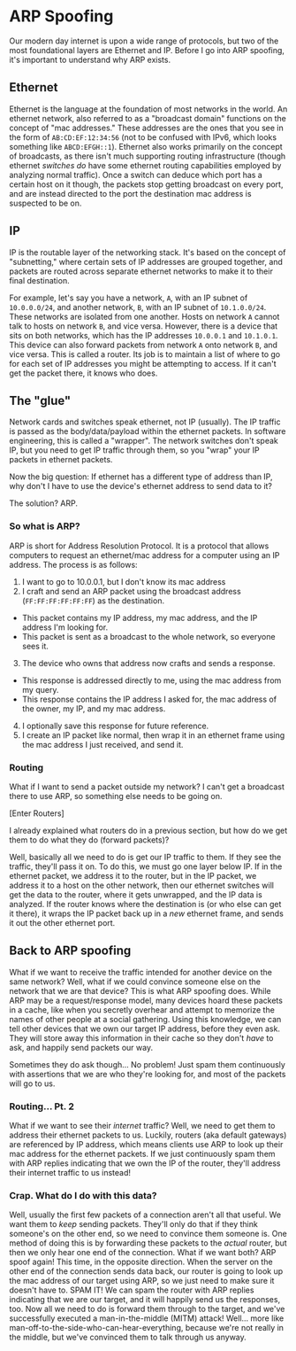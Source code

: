 # ARP Spoofing

Our modern day internet is upon a wide range of protocols, but two of the most foundational layers are Ethernet and IP. Before I go into ARP spoofing, it's important to understand why ARP exists.


## Ethernet

Ethernet is the language at the foundation of most networks in the world. An ethernet network, also referred to as a "broadcast domain" functions on the concept of "mac addresses." These addresses are the ones that you see in the form of `AB:CD:EF:12:34:56` (not to be confused with IPv6, which looks something like `ABCD:EFGH::1`). Ethernet also works primarily on the concept of broadcasts, as there isn't much supporting routing infrastructure (though ethernet *switches* *do* have some ethernet routing capabilities employed by analyzing normal traffic). Once a switch can deduce which port has a certain host on it though, the packets stop getting broadcast on every port, and are instead directed to the port the destination mac address is suspected to be on.


## IP

IP is the routable layer of the networking stack. It's based on the concept of "subnetting," where certain sets of IP addresses are grouped together, and packets are routed across separate ethernet networks to make it to their final destination.

For example, let's say you have a network, `A`, with an IP subnet of `10.0.0.0/24`, and another network, `B`, with an IP subnet of `10.1.0.0/24`. These networks are isolated from one another. Hosts on network `A` cannot talk to hosts on network `B`, and vice versa. However, there is a device that sits on both networks, which has the IP addresses `10.0.0.1` and `10.1.0.1`. This device can also forward packets from network `A` onto network `B`, and vice versa. This is called a router. Its job is to maintain a list of where to go for each set of IP addresses you might be attempting to access. If it can't get the packet there, it knows who does.


## The "glue"

Network cards and switches speak ethernet, not IP (usually). The IP traffic is passed as the body/data/payload within the ethernet packets. In software engineering, this is called a "wrapper". The network switches don't speak IP, but you need to get IP traffic through them, so you "wrap" your IP packets in ethernet packets.

Now the big question: If ethernet has a different type of address than IP, why don't I have to use the device's ethernet address to send data to it?

The solution? ARP.


### So what is ARP?

ARP is short for Address Resolution Protocol. It is a protocol that allows computers to request an ethernet/mac address for a computer using an IP address. The process is as follows:

1. I want to go to 10.0.0.1, but I don't know its mac address
2. I craft and send an ARP packet using the broadcast address (`FF:FF:FF:FF:FF:FF`) as the destination.
  * This packet contains my IP address, my mac address, and the IP address I'm looking for.
  * This packet is sent as a broadcast to the whole network, so everyone sees it.
3. The device who owns that address now crafts and sends a response.
  * This response is addressed directly to me, using the mac address from my query.
  * This response contains the IP address I asked for, the mac address of the owner, my IP, and my mac address.
4. I optionally save this response for future reference.
5. I create an IP packet like normal, then wrap it in an ethernet frame using the mac address I just received, and send it.


### Routing

What if I want to send a packet outside my network? I can't get a broadcast there to use ARP, so something else needs to be going on.

\[Enter Routers\]

I already explained what routers do in a previous section, but how do we get them to do what they do (forward packets)?

Well, basically all we need to do is get our IP traffic to them. If they see the traffic, they'll pass it on. To do this, we must go one layer below IP. If in the ethernet packet, we address it to the router, but in the IP packet, we address it to a host on the other network, then our ethernet switches will get the data to the router, where it gets unwrapped, and the IP data is analyzed. If the router knows where the destination is (or who else can get it there), it wraps the IP packet back up in a *new* ethernet frame, and sends it out the other ethernet port.


## Back to ARP spoofing

What if we want to receive the traffic intended for another device on the same network? Well, what if we could convince someone else on the network that we are that device? This is what ARP spoofing does. While ARP may be a request/response model, many devices hoard these packets in a cache, like when you secretly overhear and attempt to memorize the names of other people at a social gathering. Using this knowledge, we can tell other devices that we own our target IP address, before they even ask. They will store away this information in their cache so they don't *have* to ask, and happily send packets our way.

Sometimes they do ask though... No problem! Just spam them continuously with assertions that we are who they're looking for, and most of the packets will go to us.


### Routing... Pt. 2

What if we want to see their *internet* traffic? Well, we need to get them to address their ethernet packets to us. Luckily, routers (aka default gateways) are referenced by IP address, which means clients use ARP to look up their mac address for the ethernet packets. If we just continuously spam them with ARP replies indicating that we own the IP of the router, they'll address their internet traffic to us instead!


### Crap. What do I do with this data?

Well, usually the first few packets of a connection aren't all that useful. We want them to *keep* sending packets. They'll only do that if they think someone's on the other end, so we need to convince them someone is. One method of doing this is by forwarding these packets to the *actual* router, but then we only hear one end of the connection. What if we want both? ARP spoof again! This time, in the opposite direction. When the server on the other end of the connection sends data back, our router is going to look up the mac address of our target using ARP, so we just need to make sure it doesn't have to. SPAM IT! We can spam the router with ARP replies indicating that we are our target, and it will happily send us the responses, too. Now all we need to do is forward them through to the target, and we've successfully executed a man-in-the-middle (MITM) attack! Well... more like man-off-to-the-side-who-can-hear-everything, because we're not really in the middle, but we've convinced them to talk through us anyway.
